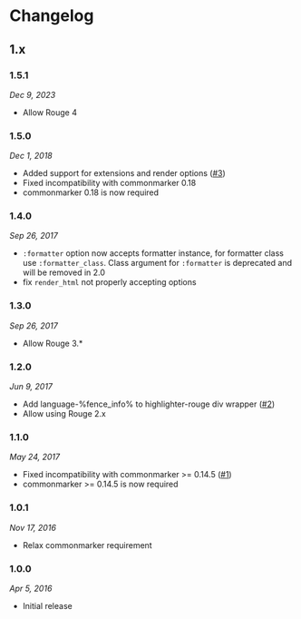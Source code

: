 # Changelog

## 1.x

### 1.5.1

*Dec 9, 2023*

* Allow Rouge 4

### 1.5.0

*Dec 1, 2018*

* Added support for extensions and render options ([#3])
* Fixed incompatibility with commonmarker 0.18
* commonmarker 0.18 is now required

### 1.4.0

*Sep 26, 2017*

* `:formatter` option now accepts formatter instance, for formatter class use `:formatter_class`. 
    Class argument for `:formatter` is deprecated and will be removed in 2.0
* fix `render_html` not properly accepting options

### 1.3.0
 
*Sep 26, 2017*

* Allow Rouge 3.*

### 1.2.0

*Jun 9, 2017*

* Add language-%fence_info% to highlighter-rouge div wrapper ([#2])
* Allow using Rouge 2.x

### 1.1.0

*May 24, 2017*

* Fixed incompatibility with commonmarker >= 0.14.5 ([#1])
* commonmarker >= 0.14.5 is now required

### 1.0.1

*Nov 17, 2016*

* Relax commonmarker requirement

### 1.0.0

*Apr 5, 2016*

* Initial release

[#1]: https://github.com/sandfoxme/commonmarker-rouge/pull/1
[#2]: https://github.com/sandfoxme/commonmarker-rouge/pull/2
[#3]: https://github.com/sandfoxme/commonmarker-rouge/pull/3
